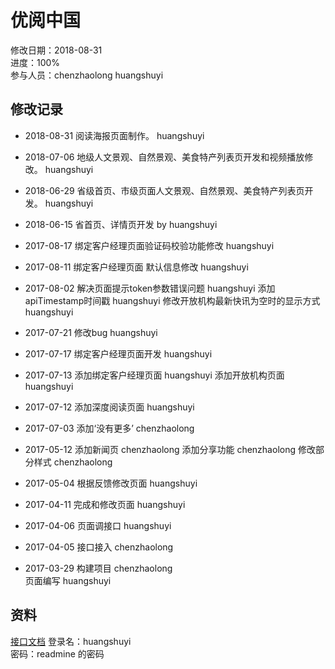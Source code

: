 # 优阅中国
修改日期：2018-08-31  
进度：100%  
参与人员：chenzhaolong  huangshuyi  

## 修改记录 
- 2018-08-31
阅读海报页面制作。 huangshuyi

- 2018-07-06
地级人文景观、自然景观、美食特产列表页开发和视频播放修改。 huangshuyi

- 2018-06-29
省级首页、市级页面人文景观、自然景观、美食特产列表页开发。 huangshuyi

- 2018-06-15
省首页、详情页开发 by huangshuyi

- 2017-08-17
绑定客户经理页面验证码校验功能修改 huangshuyi 

- 2017-08-11
绑定客户经理页面 默认信息修改 huangshuyi 

- 2017-08-02
解决页面提示token参数错误问题 huangshuyi
添加apiTimestamp时间戳 huangshuyi
修改开放机构最新快讯为空时的显示方式 huangshuyi

- 2017-07-21
修改bug huangshuyi

- 2017-07-17
绑定客户经理页面开发 huangshuyi

- 2017-07-13
添加绑定客户经理页面 huangshuyi
添加开放机构页面 huangshuyi

- 2017-07-12
添加深度阅读页面 huangshuyi
- 2017-07-03
添加‘没有更多’ chenzhaolong

- 2017-05-12
添加新闻页 chenzhaolong
添加分享功能 chenzhaolong
修改部分样式 chenzhaolong

- 2017-05-04
根据反馈修改页面 huangshuyi

- 2017-04-11
完成和修改页面 huangshuyi

- 2017-04-06
页面调接口 huangshuyi   

- 2017-04-05
接口接入 chenzhaolong

- 2017-03-29
构建项目 chenzhaolong   
页面编写 huangshuyi



## 资料
[接口文档](http://118.178.128.63:8030/projects/yyzg/wiki/%E6%8E%A5%E5%8F%A3%E6%96%87%E6%A1%A3)
登录名：huangshuyi   
密码：readmine 的密码


